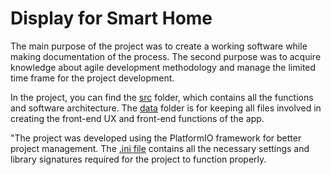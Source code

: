 # Display for Smart Home

The main purpose of the project was to create a working software while making documentation of the process.
The second purpose was to acquire knowledge about agile development methodology and manage the limited time frame for the project development.

In the project, you can find the [src](https://github.com/Tyranus27/Display-for-smart-home/tree/cd9b993646eaf3b34d6264cdfaa2d0b727cd3eaa/src) folder, which contains all the functions and software architecture.
The [data](https://github.com/Tyranus27/Display-for-smart-home/tree/cd9b993646eaf3b34d6264cdfaa2d0b727cd3eaa/data) folder is for keeping all files involved in creating the front-end UX and front-end functions of the app.

"The project was developed using the PlatformIO framework for better project management.
The [.ini file](https://github.com/Tyranus27/Display-for-smart-home/blob/3f0479a00e26e00fd623230c094c507703cd498f/platformio.ini) contains all the necessary settings and library signatures required for the project to function properly. 

